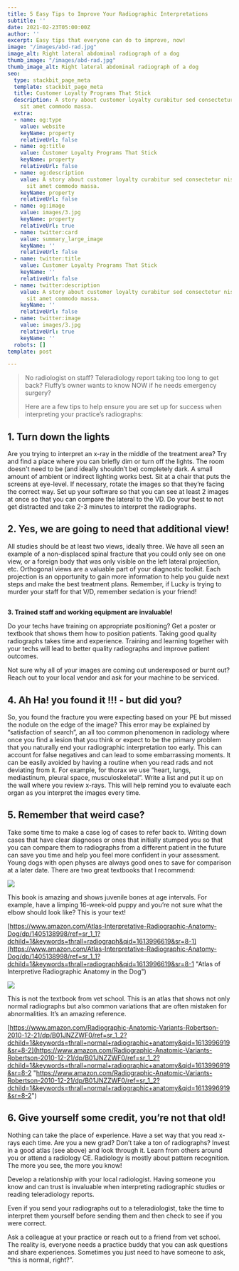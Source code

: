 ```yaml
---
title: 5 Easy Tips to Improve Your Radiographic Interpretations
subtitle: ''
date: 2021-02-23T05:00:00Z
author: ''
excerpt: Easy tips that everyone can do to improve, now!
image: "/images/abd-rad.jpg"
image_alt: Right lateral abdominal radiograph of a dog
thumb_image: "/images/abd-rad.jpg"
thumb_image_alt: Right lateral abdominal radiograph of a dog
seo:
  type: stackbit_page_meta
  template: stackbit_page_meta
  title: Customer Loyalty Programs That Stick
  description: A story about customer loyalty curabitur sed consectetur nisi. Integer
    sit amet commodo massa.
  extra:
  - name: og:type
    value: website
    keyName: property
    relativeUrl: false
  - name: og:title
    value: Customer Loyalty Programs That Stick
    keyName: property
    relativeUrl: false
  - name: og:description
    value: A story about customer loyalty curabitur sed consectetur nisi. Integer
      sit amet commodo massa.
    keyName: property
    relativeUrl: false
  - name: og:image
    value: images/3.jpg
    keyName: property
    relativeUrl: true
  - name: twitter:card
    value: summary_large_image
    keyName: ''
    relativeUrl: false
  - name: twitter:title
    value: Customer Loyalty Programs That Stick
    keyName: ''
    relativeUrl: false
  - name: twitter:description
    value: A story about customer loyalty curabitur sed consectetur nisi. Integer
      sit amet commodo massa.
    keyName: ''
    relativeUrl: false
  - name: twitter:image
    value: images/3.jpg
    relativeUrl: true
    keyName: ''
  robots: []
template: post

---
```

> No radiologist on staff? Teleradiology report taking too long to get back? Fluffy’s owner wants to know NOW if he needs emergency surgery? 
>
> Here are a few tips to help ensure you are set up for success when interpreting your practice’s radiographs:

## **1. Turn down the lights**

Are you trying to interpret an x-ray in the middle of the treatment area? Try and find a place where you can briefly dim or turn off the lights. The room doesn't need to be (and ideally shouldn’t be) completely dark. A small amount of ambient or indirect lighting works best. Sit at a chair that puts the screens at eye-level. If necessary, rotate the images so that they’re facing the correct way. Set up your software so that you can see at least 2 images at once so that you can compare the lateral to the VD. Do your best to not get distracted and take 2-3 minutes to interpret the radiographs.

## **2. Yes, we are going to need that additional view!**

All studies should be at least two views, ideally three.  We have all seen an example of a non-displaced spinal fracture that you could only see on one view, or a foreign body that was only visible on the left lateral projection, etc. Orthogonal views are a valuable part of your diagnostic toolkit. Each projection is an opportunity to gain more information to help you guide next steps and make the best treatment plans. Remember, if Lucky is trying to murder your staff for that V/D, remember sedation is your friend!

##   
  
**3. Trained staff and working equipment are invaluable!**

Do your techs have training on appropriate positioning? Get a poster or textbook that shows them how to position patients. Taking good quality radiographs takes time and experience. Training and learning together with your techs will lead to better quality radiographs and improve patient outcomes.   
   
 Not sure why all of your images are coming out underexposed or burnt out? Reach out to your local vendor and ask for your machine to be serviced.

## **4. Ah Ha! you found it !!! - but did you?**

So, you found the fracture you were expecting based on your PE but missed the nodule on the edge of the image? This error may be explained by “satisfaction of search”, an all too common phenomenon in radiology where once you find a lesion that you think or expect to be the primary problem that you naturally end your radiographic interpretation too early. This can account for false negatives and can lead to some embarrassing moments. It can be easily avoided by having a routine when you read rads and not deviating from it. For example, for thorax we use “heart, lungs, mediastinum, pleural space, musculoskeletal”. Write a list and put it up on the wall where you review x-rays. This will help remind you to evaluate each organ as you interpret the images every time.

## **5. Remember that weird case?**

Take some time to make a case log of cases to refer back to. Writing down cases that have clear diagnoses or ones that initially stumped you so that you can compare them to radiographs from a different patient in the future can save you time and help you feel more confident in your assessment. Young dogs with open physes are always good ones to save for comparison at a later date. There are two great textbooks that I recommend:

![](/images/coulson.jpg)

This book is amazing and shows juvenile bones at age intervals. For example, have a limping 16-week-old puppy and you’re not sure what the elbow should look like? This is your text!

[https://www.amazon.com/Atlas-Interpretative-Radiographic-Anatomy-Dog/dp/1405138998/ref=sr_1_1?dchild=1&keywords=thrall+radiograph&qid=1613996619&sr=8-1](https://www.amazon.com/Atlas-Interpretative-Radiographic-Anatomy-Dog/dp/1405138998/ref=sr_1_1?dchild=1&keywords=thrall+radiograph&qid=1613996619&sr=8-1 "Atlas of Interpretive Radiographic Anatomy in the Dog")[ ]()

![](/images/atlas.jpg)

This is not the textbook from vet school. This is an atlas that shows not only normal radiographs but also common variations that are often mistaken for abnormalities. It’s an amazing reference.

[https://www.amazon.com/Radiographic-Anatomic-Variants-Robertson-2010-12-21/dp/B01JNZZWF0/ref=sr_1_2?dchild=1&keywords=thrall+normal+radiographic+anatomy&qid=1613996919&sr=8-2](https://www.amazon.com/Radiographic-Anatomic-Variants-Robertson-2010-12-21/dp/B01JNZZWF0/ref=sr_1_2?dchild=1&keywords=thrall+normal+radiographic+anatomy&qid=1613996919&sr=8-2 "https://www.amazon.com/Radiographic-Anatomic-Variants-Robertson-2010-12-21/dp/B01JNZZWF0/ref=sr_1_2?dchild=1&keywords=thrall+normal+radiographic+anatomy&qid=1613996919&sr=8-2") 

## **6. Give yourself some credit, you’re not that old!**

Nothing can take the place of experience. Have a set way that you read x-rays each time. Are you a new grad? Don’t take a ton of radiographs? Invest in a good atlas (see above) and look through it. Learn from others around you or attend a radiology CE. Radiology is mostly about pattern recognition. The more you see, the more you know!

Develop a relationship with your local radiologist. Having someone you know and can trust is invaluable when interpreting radiographic studies or reading teleradiology reports.

Even if you send your radiographs out to a teleradiologist, take the time to interpret them yourself before sending them and then check to see if you were correct.

Ask a colleague at your practice or reach out to a friend from vet school. The reality is, everyone needs a practice buddy that you can ask questions and share experiences. Sometimes you just need to have someone to ask, “this is normal, right?”.